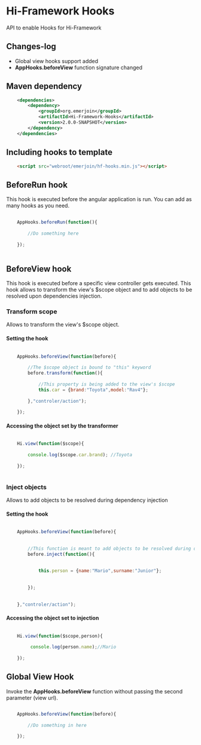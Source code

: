# Hi-Framework Hooks
API to enable Hooks for Hi-Framework


## Changes-log
* Global view hooks support added
* __AppHooks.beforeView__ function signature changed

## Maven dependency
```xml
    <dependencies>
        <dependency>
            <groupId>org.emerjoin</groupId>
            <artifactId>Hi-Framework-Hooks</artifactId>
            <version>2.0.0-SNAPSHOT</version>
        </dependency>
    </dependencies>
```

## Including hooks to template
```html
    <script src="webroot/emerjoin/hf-hooks.min.js"></script>
```


## BeforeRun hook
This hook is executed before the angular application is run. 
You can add as many hooks as you need. 
```javascript
    
    AppHooks.beforeRun(function(){
        
        //Do something here
    
    });
    
```

## BeforeView hook
This hook is executed before a specific view controller gets executed.
This hook allows to transform the view's $scope object and to add objects to
be resolved upon dependencies injection. 

### Transform scope
Allows to transform the view's $scope object. 
#### Setting the hook
```javascript

    AppHooks.beforeView(function(before){
        
        //The $scope object is bound to "this" keyword
        before.transform(function(){
        
            //This property is being added to the view's $scope
            this.car = {brand:"Toyota",model:"Rav4"};
        
        },"controler/action");
    
    });
```
#### Accessing the object set by the transformer
```javascript

    Hi.view(function($scope){
    
        console.log($scope.car.brand); //Toyota
    
    });
    
```

### Inject objects
Allows to add objects to be resolved during dependency injection 

#### Setting the hook
```javascript

    AppHooks.beforeView(function(before){
        
      
        //This function is meant to add objects to be resolved during dependency injection 
        before.inject(function(){
            
            
            this.person = {name:"Mario",surname:"Junior"};
           
        
        });
        
    
    },"controler/action");

```

#### Accessing the object set to injection
```javascript

    Hi.view(function($scope,person){
    
         console.log(person.name);//Mario
        
    });

```


## Global View Hook
Invoke the __AppHooks.beforeView__ function without passing the second parameter (view url).
```javascript

    AppHooks.beforeView(function(before){
        
        //Do something in here
    
    });

```

